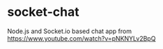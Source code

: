 # socket-chat
Node.js and Socket.io based chat app from https://www.youtube.com/watch?v=pNKNYLv2BpQ
